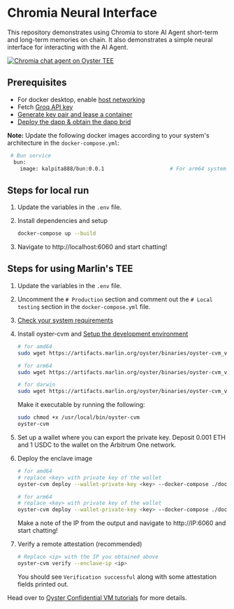 # Chromia Neural Interface

This repository demonstrates using Chromia to store AI Agent short-term and long-term memories on chain. It also demonstrates a simple neural interface for interacting with the AI Agent.

[![Chromia chat agent on Oyster TEE](https://res.cloudinary.com/marcomontalbano/image/upload/v1741892401/video_to_markdown/images/google-drive--1KqY1BXg69F9PNtkHNJONmFD0KBX9Ucxc-c05b58ac6eb4c4700831b2b3070cd403.jpg)](https://drive.google.com/file/d/1KqY1BXg69F9PNtkHNJONmFD0KBX9Ucxc/view?usp=sharing "Chromia chat agent on Oyster TEE")


## Prerequisites
- For docker desktop, enable [host networking](https://docs.docker.com/engine/network/drivers/host/#docker-desktop)
- Fetch [Groq API key](https://console.groq.com/keys)
- [Generate key pair and lease a container](https://docs.chromia.com/intro/getting-started/testnet/getting-started#step-1-obtain-a-container-for-your-dapp)
- [Deploy the dapp & obtain the dapp brid](https://docs.chromia.com/intro/getting-started/testnet/getting-started#step-2-deploy-your-dapp)

**Note:** Update the following docker images according to your system's architecture in the `docker-compose.yml`:
  ```sh
   # Bun service
    bun:
      image: kalpita888/bun:0.0.1                     # For arm64 system use kalpita888/bun_arm64:0.0.1 and for amd64 system use kalpita888/bun:0.0.1
  ```
  
## Steps for local run
1. Update the variables in the `.env` file.

2. Install dependencies and setup
   ```sh
   docker-compose up --build
   ```

3. Navigate to http://localhost:6060 and start chatting!

## Steps for using Marlin's TEE
1. Update the variables in the `.env` file.

2. Uncomment the `# Production` section and comment out the `# Local testing` section in the `docker-compose.yml` file.

3. [Check your system requirements](https://docs.marlin.org/oyster/build-cvm/tutorials/)

4. Install oyster-cvm and [Setup the development environment](https://docs.marlin.org/oyster/build-cvm/tutorials/setup#run-the-doctor-command)
   ```sh 
   # for amd64
   sudo wget https://artifacts.marlin.org/oyster/binaries/oyster-cvm_v2.0.0_linux_amd64 -O /usr/local/bin/oyster-cvm

   # for arm64
   sudo wget https://artifacts.marlin.org/oyster/binaries/oyster-cvm_v2.0.0_linux_arm64 -O /usr/local/bin/oyster-cvm

   # for darwin
   sudo wget https://artifacts.marlin.org/oyster/binaries/oyster-cvm_v2.0.1_darwin_arm64 -O /usr/local/bin/oyster-cvm
   ```
   Make it executable by running the following:
   ```sh
   sudo chmod +x /usr/local/bin/oyster-cvm
   oyster-cvm
   ```

5. Set up a wallet where you can export the private key. Deposit 0.001 ETH and 1 USDC to the wallet on the Arbitrum One network.

6. Deploy the enclave image 
   ```sh
   # for amd64
   # replace <key> with private key of the wallet
   oyster-cvm deploy --wallet-private-key <key> --docker-compose ./docker-compose.yml --instance-type c6a.2xlarge --region ap-south-1 --operator 0xe10Fa12f580e660Ecd593Ea4119ceBC90509D642 --duration-in-minutes 20 --pcr-preset base/blue/v1.0.0/amd64 --init-params 'bun/.env:1:1:file:./.env' --image-url https://artifacts.marlin.org/oyster/eifs/base-blue_v1.0.0_linux_amd64.eif

   # for arm64
   # replace <key> with private key of the wallet
   oyster-cvm deploy --wallet-private-key <key> --docker-compose ./docker-compose.yml --instance-type c6g.2xlarge --region ap-south-1 --operator 0xe10Fa12f580e660Ecd593Ea4119ceBC90509D642 --duration-in-minutes 20 --pcr-preset base/blue/v1.0.0/arm64 --init-params 'bun/.env:1:1:file:./.env' --image-url https://artifacts.marlin.org/oyster/eifs/base-blue_v1.0.0_linux_arm64.eif
   ```
   Make a note of the IP from the output and navigate to http://IP:6060 and start chatting!

7. Verify a remote attestation (recommended)
   ```sh
   # Replace <ip> with the IP you obtained above
   oyster-cvm verify --enclave-ip <ip> 
   ```
   You should see `Verification successful` along with some attestation fields printed out.

Head over to [Oyster Confidential VM tutorials](https://docs.marlin.org/oyster/build-cvm/tutorials/) for more details.
